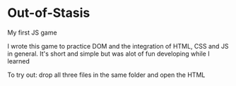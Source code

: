 # Out-of-Stasis
My first JS game

I wrote this game to practice DOM and the integration of HTML, CSS and JS in general.  It's short and simple but was alot of fun developing while I learned

To try out:  drop all three files in the same folder and open the HTML

